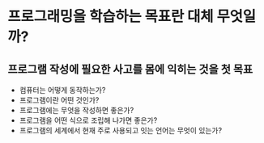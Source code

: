 # 프로그래밍을 학습하는 목표란 대체 무엇일까?

## 프로그램 작성에 필요한 사고를 몸에 익히는 것을 첫 목표

- 컴퓨터는 어떻게 동작하는가?
- 프로그램이란 어떤 것인가?
- 프로그램에는 무엇을 작성하면 좋은가?
- 프로그램을 어떤 식으로 조립해 나가면 좋은가?
- 프로그램의 세계에서 현재 주로 사용되고 잇는 언어는 무엇이 있는가?
